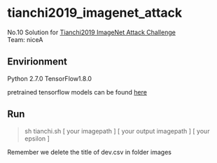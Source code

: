 # tianchi2019_imagenet_attack

No.10 Solution for [Tianchi2019 ImageNet Attack Challenge](https://tianchi.aliyun.com/competition/entrance/231761/introduction)  
Team: niceA  

## Envirionment  
Python 2.7.0 TensorFlow1.8.0 

pretrained tensorflow models can be found [here](https://github.com/tensorflow/models/tree/master/research/adv_imagenet_models)

## Run
> sh tianchi.sh [ your imagepath ] [ your output imagepath ] [ your epsilon ] 

Remember we delete the title of dev.csv in folder images 
